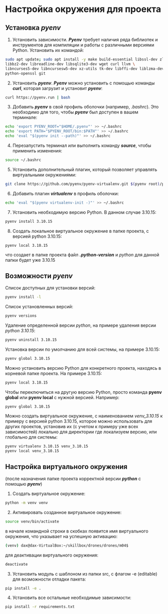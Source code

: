# Настройка окружения для проекта

## Установка ***pyenv***

1. Установить зависимости. ***Pyenv*** требует наличия ряда библиотек и инструментов для компиляции и работы с различными версиями Python. Установить их командой:
```sh
sudo apt update; sudo apt install -y make build-essential libssl-dev zlib1g-dev \
libbz2-dev libreadline-dev libsqlite3-dev wget curl llvm \
libncurses5-dev libncursesw5-dev xz-utils tk-dev libffi-dev liblzma-dev \
python-openssl git
```

2. Установить ***pyenv***. ***Pyenv*** можно установить с помощью команды ***curl***, которая загрузит и установит ***pyenv***:
```sh
curl https://pyenv.run | bash
```

3. Добавить ***pyenv*** в свой профиль оболочки (например, *.bashrc*). Это необходимо для того, чтобы ***pyenv*** был доступен в вашем терминале:
```sh
echo 'export PYENV_ROOT="$HOME/.pyenv"' >> ~/.bashrc
echo 'export PATH="$PYENV_ROOT/bin:$PATH"' >> ~/.bashrc
echo 'eval "$(pyenv init --path)"' >> ~/.bashrc
```

4. Перезапустить терминал или выполнить команду ***source***, чтобы применить изменения:
```sh
source ~/.bashrc
```

5. Установить дополнительный плагин, который позволяет управлять виртуальными окружениями:
```sh
git clone https://github.com/pyenv/pyenv-virtualenv.git $(pyenv root)/plugins/pyenv-virtualenv
```

6. Добавить плагин ***virtualenv*** в профиль оболочки:
```sh
echo 'eval "$(pyenv virtualenv-init -)"' >> ~/.bashrc
```

7. Установить необходимую версию Python. В данном случае 3.10.15:
```sh
pyenv install 3.10.15
```

8. Создать локальное виртуальное окружение в папке проекта, с версией python 3.10.15:
```sh
pyenv local 3.10.15
```
что создает в папке проекта файл ***.python-version*** и *python* для данной папки будет уже 3.10.15

## Возможности ***pyenv***

Список доступных для установки версий:
```sh
pyenv install -l 
```
Список установленных версий:
```sh
pyenv versions
```
Удаление определенной версии *python*, на примере удаления версии *python 3.10.15*:
```sh
pyenv uninstall 3.10.15
```
Установка версии по умолчанию для всей системы, на примере 3.10.15:
```sh
pyenv global 3.10.15
```
Можно установить версию Python для конкретного проекта, находясь в корневой папке проекта. На примере 3.10.15:
```sh
pyenv local 3.10.15
```
Чтобы переключиться на другую версию Python, просто команда **pyenv global** или **pyenv local** с нужной версией. Например:
```sh
pyenv global 3.10.15
``` 
Можно создать виртуальное окружение, с наименованием *venv_3.10.15* к примеру с версией python 3.10.15, которое можно использовать для других проектов, установив их (с учетом к примеру уже всех зависимостей) локально для директории где локализуем версию, или глобально для системы:
```sh
pyenv virtualenv 3.10.15 venv_3.10.15
pyenv local venv_3.10.15
```

## Настройка виртуального окружения  
(после назначения папке проекта корректной версии ***python*** с помощью ***pyenv***)

1. Создать виртуальное окружение:
```sh
python -m venv venv
```

2. Активировать созданное виртуальное окружение:
```sh
source venv/bin/activate
```
в начале командной строки в скобках появится имя виртуального окружения, что указывает на успешную активацию:
```sh
(venv) dax@dax-VirtualBox:~/skillbox/drones/drones/m04$ 
```
для деактивации виртуального окружения:
```sh
deactivate
```

3. Установить модуль с шаблоном из папки src, c флагом -e (editable) для возможности отладки пакета:
```sh
pip install -e .
```

4. Установить все остальные необходимые зависимости:
```sh
pip install -r requirements.txt
```